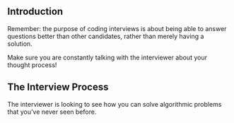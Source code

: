 ## Introduction

Remember: the purpose of coding interviews is about being able to answer questions better than other candidates, 
rather than merely having a solution. 


Make sure you are constantly talking with the interviewer about your thought process!



## The Interview Process

The interviewer is looking to see how you can solve algorithmic problems that you’ve never seen before. 

